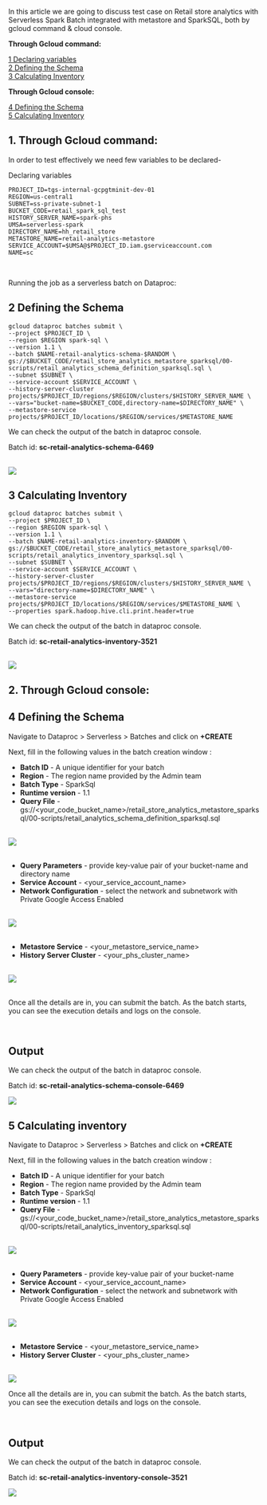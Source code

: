 In this article we are going to discuss test case on Retail store analytics with Serverless Spark Batch integrated with metastore and SparkSQL, both by gcloud command & cloud console.

**Through Gcloud command:**

[1 Declaring variables](unit_test_case.md#1-through-gcloud-command)<br>
[2 Defining the Schema](unit_test_case.md#2-defining-the-schema)<br>
[3 Calculating Inventory](unit_test_case.md#3-calculating-inventory)<br>

**Through Gcloud console:**

[4 Defining the Schema](unit_test_case.md#4-defining-the-schema)<br>
[5 Calculating Inventory](unit_test_case.md#5-calculating-inventory)<br>

## 1. Through Gcloud command:

In order to test effectively we need few variables to be declared-

Declaring variables
 
```
PROJECT_ID=tgs-internal-gcpgtminit-dev-01
REGION=us-central1                                           
SUBNET=ss-private-subnet-1                                            
BUCKET_CODE=retail_spark_sql_test                                                          
HISTORY_SERVER_NAME=spark-phs                               
UMSA=serverless-spark                              
DIRECTORY_NAME=hh_retail_store
METASTORE_NAME=retail-analytics-metastore                            
SERVICE_ACCOUNT=$UMSA@$PROJECT_ID.iam.gserviceaccount.com
NAME=sc
```

<br>

Running the job as a serverless batch on Dataproc:

## 2 Defining the Schema

```
gcloud dataproc batches submit \
--project $PROJECT_ID \
--region $REGION spark-sql \
--version 1.1 \
--batch $NAME-retail-analytics-schema-$RANDOM \
gs://$BUCKET_CODE/retail_store_analytics_metastore_sparksql/00-scripts/retail_analytics_schema_definition_sparksql.sql \
--subnet $SUBNET \
--service-account $SERVICE_ACCOUNT \
--history-server-cluster projects/$PROJECT_ID/regions/$REGION/clusters/$HISTORY_SERVER_NAME \
--vars="bucket-name=$BUCKET_CODE,directory-name=$DIRECTORY_NAME" \
--metastore-service projects/$PROJECT_ID/locations/$REGION/services/$METASTORE_NAME 
```

We can check the output of the batch in dataproc console.

Batch id: **sc-retail-analytics-schema-6469**

<br>

<kbd>
<img src=../images/schema_gcloud.png />
</kbd>

<br>


## 3 Calculating Inventory

```
gcloud dataproc batches submit \
--project $PROJECT_ID \
--region $REGION spark-sql \
--version 1.1 \
--batch $NAME-retail-analytics-inventory-$RANDOM \
gs://$BUCKET_CODE/retail_store_analytics_metastore_sparksql/00-scripts/retail_analytics_inventory_sparksql.sql \
--subnet $SUBNET \
--service-account $SERVICE_ACCOUNT \
--history-server-cluster projects/$PROJECT_ID/regions/$REGION/clusters/$HISTORY_SERVER_NAME \
--vars="directory-name=$DIRECTORY_NAME" \
--metastore-service projects/$PROJECT_ID/locations/$REGION/services/$METASTORE_NAME \
--properties spark.hadoop.hive.cli.print.header=true
```


We can check the output of the batch in dataproc console.

Batch id: **sc-retail-analytics-inventory-3521**

<br>

<kbd>
<img src=../images/inventory_gcloud.png />
</kbd>

<br>

## 2. Through Gcloud console:

## 4 Defining the Schema

Navigate to Dataproc > Serverless > Batches and click on **+CREATE**

Next, fill in the following values in the batch creation window :

- **Batch ID**   - A unique identifier for your batch
- **Region**     - The region name provided by the Admin team
- **Batch Type**    - SparkSql
- **Runtime version** - 1.1
- **Query File** - gs://<your_code_bucket_name>/retail_store_analytics_metastore_sparksql/00-scripts/retail_analytics_schema_definition_sparksql.sql


<br>

<kbd>
<img src=../images/schema_console_test_01.png />
</kbd>

<br>
<br>

- **Query Parameters** - provide key-value pair of your bucket-name and directory name
- **Service Account** - <your_service_account_name>
- **Network Configuration** - select the network and subnetwork with Private Google Access Enabled

<br>

<kbd>
<img src=../images/schema_console_test_02.png />
</kbd>

<br>
<br>

- **Metastore Service** - <your_metastore_service_name>
- **History Server Cluster** - <your_phs_cluster_name>

<br>

<kbd>
<img src=../images/schema_console_test_03.png />
</kbd>

<br>
<br>

Once all the details are in, you can submit the batch. As the batch starts, you can see the execution details and logs on the console.

<br>

## Output 
 We can check the output of the batch in dataproc console.

 Batch id: **sc-retail-analytics-schema-console-6469**
 
 <kbd>
<img src=../images/schema_console.png />
</kbd>

<br>

## 5 Calculating inventory

Navigate to Dataproc > Serverless > Batches and click on **+CREATE**

Next, fill in the following values in the batch creation window :

- **Batch ID**   - A unique identifier for your batch
- **Region**     - The region name provided by the Admin team
- **Batch Type**    - SparkSql
- **Runtime version** - 1.1
- **Query File** - gs://<your_code_bucket_name>/retail_store_analytics_metastore_sparksql/00-scripts/retail_analytics_inventory_sparksql.sql


<br>

<kbd>
<img src=../images/inventory_console_test_01.png />
</kbd>

<br>
<br>

- **Query Parameters** - provide key-value pair of your bucket-name
- **Service Account** - <your_service_account_name>
- **Network Configuration** - select the network and subnetwork with Private Google Access Enabled

<br>

<kbd>
<img src=../images/inventory_console_test_02.png />
</kbd>

<br>
<br>

- **Metastore Service** - <your_metastore_service_name>
- **History Server Cluster** - <your_phs_cluster_name>

<br>

<kbd>
<img src=../images/inventory_console_test_03.png />
</kbd>

<br>

Once all the details are in, you can submit the batch. As the batch starts, you can see the execution details and logs on the console.

<br>

## Output 
 We can check the output of the batch in dataproc console.
 
 Batch id: **sc-retail-analytics-inventory-console-3521**
 
 <kbd>
<img src=../images/inventory_console.png />
</kbd>

<br>